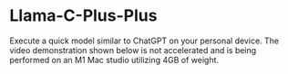 # Llama-C-Plus-Plus
Execute a quick model similar to ChatGPT on your personal device. The video demonstration shown below is not accelerated and is being performed on an M1 Mac studio utilizing 4GB of weight.
